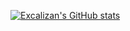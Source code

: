 [![Excalizan's GitHub stats](https://github-readme-stats.vercel.app/api?username=anuraghazra&show_icons=true)](https://github.com/anuraghazra/github-readme-stats&theme=dark&rank_icon=github&include_all_commits=true)
